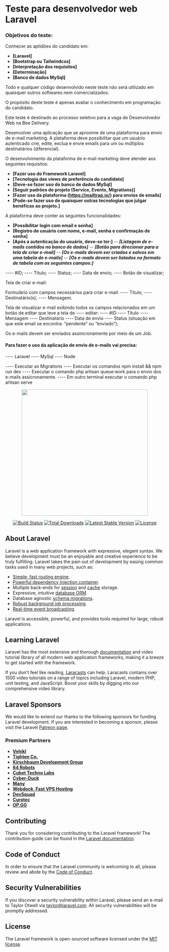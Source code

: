 # Teste para desenvolvedor web Laravel

### Objetivos do teste:

Conhecer as aptidões do candidato em:

- **[Laravel]**
- **[Bootstrap ou Tailwindcss]**
- **[Interpretação dos requisitos]**
- **[Determinação]**
- **[Banco de dados MySql]**


Todo e qualquer código desenvolvido neste teste não será utilizado em quaisquer outros softwares nem comercializados.

O propósito deste teste é apenas avaliar o conhecimento em programação do candidato.

Este teste é destinado ao processo seletivo para a vaga de Desenvolvedor Web na Bee Delivery. 

Desenvolver uma aplicação que se aproxime de uma plataforma para envio de e-mail marketing. A plataforma deve possibilitar que um usuário autenticado crie, edite, exclua e envie emails para um ou múltiplos destinatários (diferencial). 

O desenvolvimento da plataforma de e-mail marketing deve atender aos seguintes requisitos:

- **[Fazer uso do Framework Laravel]**
- **[Tecnologia das views de preferência do candidato]**
- **[Deve-se fazer uso do banco de dados MySql]**
- **[Seguir padrões de projeto (Service, Events, Migrations)]**
- **[Fazer uso da plataforma (https://mailtrap.io/) para envios de emails]**
- **[Pode-se fazer uso de quaisquer outras tecnologias que julgar benéficas ao projeto.]**


A plataforma deve conter as seguintes funcionalidades:

- **[Possibilitar login com email e senha]**
- **[Registro de usuário com nome, e-mail, senha e confirmação de senha]**
- **[Após a autenticação do usuário, deve-se ter:]**
-- ***[Listagem de e-mails contidos no banco de dados]***
-- ***[Botão para direcionar para a tela de criar e-mail]***
-- ***[Os e-mails devem ser criados e salvos em uma tabela de e-mails]***
-- ***[Os e-mails devem ser listados no formato de tabela com os seguintes campos:]***

---- #ID;
---- Título;
---- Status;
---- Data de envio;
---- Botão de visualizar;

Tela de criar e-mail:

Formulário com campos necessários para criar e-mail:
---- Título;
---- Destinatário(s);
---- Mensagem.

Tela de visualizar e-mail exibindo todos os campos relacionados em um botão de editar que leve a tela de ---- editar:
---- #ID
---- Título
---- Mensagem
---- Destinatário
---- Data de envio
---- Status (situação em que este email se encontra: “pendente” ou “enviado”);

Os e-mails devem ser enviados assincronamente por meio de um Job.




#### Para fazer o uso da aplicação de envio de e-mails vai precisa:

---- Laravel
---- MySql
---- Node

---- Executar as Migrations
---- Executar os comandos npm install && npm run dev
---- Executar o comando php artisan queue:work para o envio dos e-mails assicronamente.
---- Em outro terminal executar o comando php artisan serve





























<p align="center"><a href="https://laravel.com" target="_blank"><img src="https://raw.githubusercontent.com/laravel/art/master/logo-lockup/5%20SVG/2%20CMYK/1%20Full%20Color/laravel-logolockup-cmyk-red.svg" width="400"></a></p>

<p align="center">
<a href="https://travis-ci.org/laravel/framework"><img src="https://travis-ci.org/laravel/framework.svg" alt="Build Status"></a>
<a href="https://packagist.org/packages/laravel/framework"><img src="https://img.shields.io/packagist/dt/laravel/framework" alt="Total Downloads"></a>
<a href="https://packagist.org/packages/laravel/framework"><img src="https://img.shields.io/packagist/v/laravel/framework" alt="Latest Stable Version"></a>
<a href="https://packagist.org/packages/laravel/framework"><img src="https://img.shields.io/packagist/l/laravel/framework" alt="License"></a>
</p>

## About Laravel

Laravel is a web application framework with expressive, elegant syntax. We believe development must be an enjoyable and creative experience to be truly fulfilling. Laravel takes the pain out of development by easing common tasks used in many web projects, such as:

- [Simple, fast routing engine](https://laravel.com/docs/routing).
- [Powerful dependency injection container](https://laravel.com/docs/container).
- Multiple back-ends for [session](https://laravel.com/docs/session) and [cache](https://laravel.com/docs/cache) storage.
- Expressive, intuitive [database ORM](https://laravel.com/docs/eloquent).
- Database agnostic [schema migrations](https://laravel.com/docs/migrations).
- [Robust background job processing](https://laravel.com/docs/queues).
- [Real-time event broadcasting](https://laravel.com/docs/broadcasting).

Laravel is accessible, powerful, and provides tools required for large, robust applications.

## Learning Laravel

Laravel has the most extensive and thorough [documentation](https://laravel.com/docs) and video tutorial library of all modern web application frameworks, making it a breeze to get started with the framework.

If you don't feel like reading, [Laracasts](https://laracasts.com) can help. Laracasts contains over 1500 video tutorials on a range of topics including Laravel, modern PHP, unit testing, and JavaScript. Boost your skills by digging into our comprehensive video library.

## Laravel Sponsors

We would like to extend our thanks to the following sponsors for funding Laravel development. If you are interested in becoming a sponsor, please visit the Laravel [Patreon page](https://patreon.com/taylorotwell).

### Premium Partners

- **[Vehikl](https://vehikl.com/)**
- **[Tighten Co.](https://tighten.co)**
- **[Kirschbaum Development Group](https://kirschbaumdevelopment.com)**
- **[64 Robots](https://64robots.com)**
- **[Cubet Techno Labs](https://cubettech.com)**
- **[Cyber-Duck](https://cyber-duck.co.uk)**
- **[Many](https://www.many.co.uk)**
- **[Webdock, Fast VPS Hosting](https://www.webdock.io/en)**
- **[DevSquad](https://devsquad.com)**
- **[Curotec](https://www.curotec.com/services/technologies/laravel/)**
- **[OP.GG](https://op.gg)**

## Contributing

Thank you for considering contributing to the Laravel framework! The contribution guide can be found in the [Laravel documentation](https://laravel.com/docs/contributions).

## Code of Conduct

In order to ensure that the Laravel community is welcoming to all, please review and abide by the [Code of Conduct](https://laravel.com/docs/contributions#code-of-conduct).

## Security Vulnerabilities

If you discover a security vulnerability within Laravel, please send an e-mail to Taylor Otwell via [taylor@laravel.com](mailto:taylor@laravel.com). All security vulnerabilities will be promptly addressed.

## License

The Laravel framework is open-sourced software licensed under the [MIT license](https://opensource.org/licenses/MIT).
